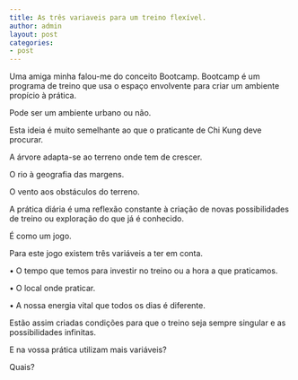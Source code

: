 ```yaml
---
title: As três variaveis para um treino flexível.
author: admin
layout: post
categories:
- post
---
```

Uma amiga minha falou-me do conceito Bootcamp. Bootcamp é um programa de treino que usa o espaço envolvente para criar um ambiente propício à prática.

Pode ser um ambiente urbano ou não.

Esta ideia é muito semelhante ao que o praticante de Chi Kung deve procurar. 

A árvore adapta-se ao terreno onde tem de crescer.

O rio à geografia das margens.

O vento aos obstáculos do terreno.

A prática diária é uma reflexão constante à criação de novas possibilidades de treino ou exploração do que já é conhecido.

É como um jogo.

Para este jogo existem três variáveis a ter em conta.

• O tempo que temos para investir no treino ou a hora a que praticamos.

• O local onde praticar.

• A nossa energia vital que todos os dias é diferente.

Estão assim criadas condições para que o treino seja sempre singular e as possibilidades infinitas.

E na vossa prática utilizam mais variáveis? 

Quais?
